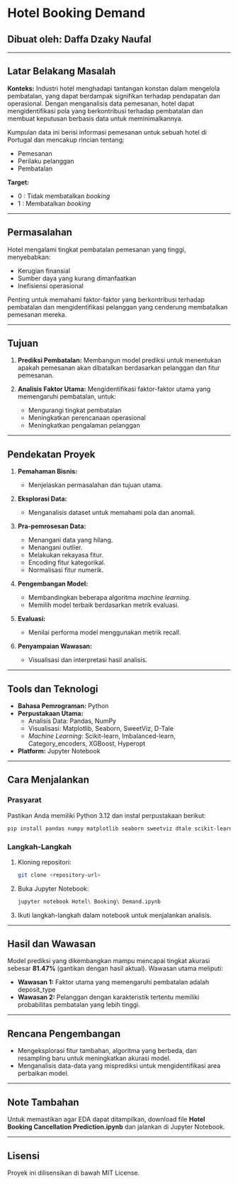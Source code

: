 # Hotel Booking Demand

## Dibuat oleh: Daffa Dzaky Naufal

---

## Latar Belakang Masalah
**Konteks:**
Industri hotel menghadapi tantangan konstan dalam mengelola pembatalan, yang dapat berdampak signifikan terhadap pendapatan dan operasional. Dengan menganalisis data pemesanan, hotel dapat mengidentifikasi pola yang berkontribusi terhadap pembatalan dan membuat keputusan berbasis data untuk meminimalkannya. 

Kumpulan data ini berisi informasi pemesanan untuk sebuah hotel di Portugal dan mencakup rincian tentang:
- Pemesanan
- Perilaku pelanggan
- Pembatalan

**Target:**
- 0 : Tidak membatalkan *booking*
- 1 : Membatalkan *booking*

---

## Permasalahan
Hotel mengalami tingkat pembatalan pemesanan yang tinggi, menyebabkan:
- Kerugian finansial
- Sumber daya yang kurang dimanfaatkan
- Inefisiensi operasional

Penting untuk memahami faktor-faktor yang berkontribusi terhadap pembatalan dan mengidentifikasi pelanggan yang cenderung membatalkan pemesanan mereka.

---

## Tujuan
1. **Prediksi Pembatalan:**
   Membangun model prediksi untuk menentukan apakah pemesanan akan dibatalkan berdasarkan pelanggan dan fitur pemesanan.

2. **Analisis Faktor Utama:**
   Mengidentifikasi faktor-faktor utama yang memengaruhi pembatalan, untuk:
   - Mengurangi tingkat pembatalan
   - Meningkatkan perencanaan operasional
   - Meningkatkan pengalaman pelanggan

---

## Pendekatan Proyek
1. **Pemahaman Bisnis:**
   - Menjelaskan permasalahan dan tujuan utama.

2. **Eksplorasi Data:**
   - Menganalisis dataset untuk memahami pola dan anomali.

3. **Pra-pemrosesan Data:**
   - Menangani data yang hilang.
   - Menangani outlier.
   - Melakukan rekayasa fitur.
   - Encoding fitur kategorikal.
   - Normalisasi fitur numerik.

4. **Pengembangan Model:**
   - Membandingkan beberapa algoritma *machine learning*.
   - Memilih model terbaik berdasarkan metrik evaluasi.

5. **Evaluasi:**
   - Menilai performa model menggunakan metrik recall.

6. **Penyampaian Wawasan:**
   - Visualisasi dan interpretasi hasil analisis.

---

## Tools dan Teknologi
- **Bahasa Pemrograman:** Python
- **Perpustakaan Utama:**
  - Analisis Data: Pandas, NumPy
  - Visualisasi: Matplotlib, Seaborn, SweetViz, D-Tale
  - *Machine Learning*: Scikit-learn, Imbalanced-learn, Category_encoders, XGBoost, Hyperopt
- **Platform:** Jupyter Notebook

---

## Cara Menjalankan
### Prasyarat
Pastikan Anda memiliki Python 3.12 dan instal perpustakaan berikut:
```bash
pip install pandas numpy matplotlib seaborn sweetviz dtale scikit-learn imblearn category_encoders xgboost hyperopt
```

### Langkah-Langkah
1. Kloning repositori:
   ```bash
   git clone <repository-url>
   ```
2. Buka Jupyter Notebook:
   ```bash
   jupyter notebook Hotel\ Booking\ Demand.ipynb
   ```
3. Ikuti langkah-langkah dalam notebook untuk menjalankan analisis.

---

## Hasil dan Wawasan
Model prediksi yang dikembangkan mampu mencapai tingkat akurasi sebesar **81.47%** (gantikan dengan hasil aktual). Wawasan utama meliputi:
- **Wawasan 1:** Faktor utama yang memengaruhi pembatalan adalah deposit_type
- **Wawasan 2:** Pelanggan dengan karakteristik tertentu memiliki probabilitas pembatalan yang lebih tinggi.

---

## Rencana Pengembangan
- Mengeksplorasi fitur tambahan, algoritma yang berbeda, dan resampling baru untuk meningkatkan akurasi model.
- Menganalisis data-data yang misprediksi untuk mengidentifikasi area perbaikan model.

---

## Note Tambahan
Untuk memastikan agar EDA dapat ditampilkan, download file **Hotel Booking Cancellation Prediction.ipynb** dan jalankan di Jupyter Notebook.

---

## Lisensi
Proyek ini dilisensikan di bawah MIT License.

